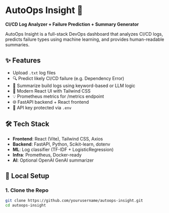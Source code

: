 # AutoOps Insight 🚀

**CI/CD Log Analyzer + Failure Prediction + Summary Generator**

AutoOps Insight is a full-stack DevOps dashboard that analyzes CI/CD logs, predicts failure types using machine learning, and provides human-readable summaries.

## ✨ Features

- Upload `.txt` log files
- 🔍 Predict likely CI/CD failure (e.g. Dependency Error)
- 📄 Summarize build logs using keyword-based or LLM logic
- 🎨 Modern React UI with Tailwind CSS
- 💡 Prometheus metrics for /metrics endpoint
- 🌐 FastAPI backend + React frontend
- 🔐 API key protected via `.env`

## 🛠 Tech Stack

- **Frontend**: React (Vite), Tailwind CSS, Axios
- **Backend**: FastAPI, Python, Scikit-learn, dotenv
- **ML**: Log classifier (TF-IDF + LogisticRegression)
- **Infra**: Prometheus, Docker-ready
- **AI**: Optional OpenAI GenAI summarizer


## 🚀 Local Setup

### 1. Clone the Repo

```bash
git clone https://github.com/yourusername/autoops-insight.git
cd autoops-insight
